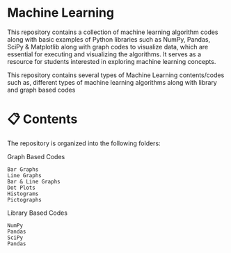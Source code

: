 # Machine Learning
This repository contains a collection of machine learning algorithm codes along with basic examples of Python libraries such as NumPy, Pandas, SciPy & Matplotlib along with graph codes to visualize data, which are essential for executing and visualizing the algorithms. It serves as a resource for students interested in exploring machine learning concepts.

This repository contains several types of Machine Learning contents/codes such as, different types of machine learning algorithms along with library and graph based codes

# 📋 Contents
The repository is organized into the following folders:

Graph Based Codes

    Bar Graphs
    Line Graphs
    Bar & Line Graphs
    Dot Plots
    Histograms
    Pictographs

Library Based Codes

    NumPy
    Pandas
    SciPy
    Pandas

